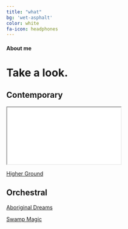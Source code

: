 ```yaml
---
title: "what"
bg: 'wet-asphalt'
color: white
fa-icon: headphones
---
```


#### About me

# Take a look.

## Contemporary

<div class="icontain">
  <iframe src="//www.youtube.com/embed/yQx1kOOrM6w" allowfullscreen></iframe>
</div>

[Higher Ground](https://www.youtube.com/watch?v=KQ-ksjASfss&list=PLI0JZcjnXOCGRYUAI6mm1T6h0_uPVpILb&index=2)

## Orchestral

[Aboriginal Dreams](https://www.youtube.com/watch?v=qrEcFtwr0pc)

[Swamp Magic](https://vimeo.com/47979043)

